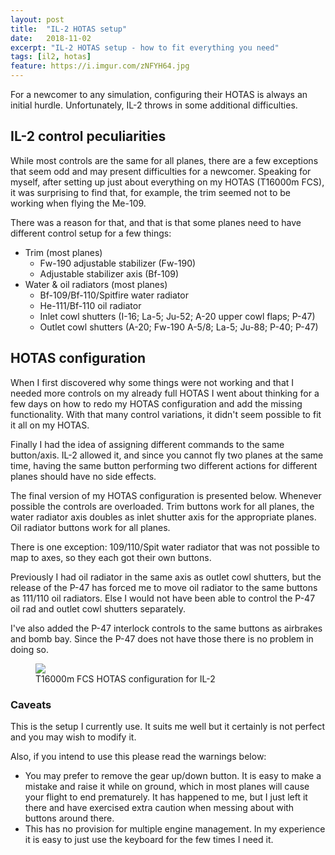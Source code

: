 ```yaml
---
layout: post
title:  "IL-2 HOTAS setup"
date:   2018-11-02
excerpt: "IL-2 HOTAS setup - how to fit everything you need"
tags: [il2, hotas]
feature: https://i.imgur.com/zNFYH64.jpg
---
```

For a newcomer to any simulation, configuring their HOTAS is always an initial hurdle. Unfortunately, IL-2 throws in some additional difficulties.

## IL-2 control peculiarities

While most controls are the same for all planes, there are a few exceptions that seem odd and may present difficulties for a newcomer. Speaking for myself, after setting up just about everything on my HOTAS (T16000m FCS), it was surprising to find that, for example, the trim seemed not to be working when flying the Me-109.

There was a reason for that, and that is that some planes need to have different control setup for a few things:

* Trim (most planes)
    * Fw-190 adjustable stabilizer (Fw-190)
    * Adjustable stabilizer axis (Bf-109)
* Water & oil radiators (most planes)
    * Bf-109/Bf-110/Spitfire water radiator
    * He-111/Bf-110 oil radiator
    * Inlet cowl shutters (I-16; La-5; Ju-52; A-20 upper cowl flaps; P-47)
    * Outlet cowl shutters (A-20; Fw-190 A-5/8; La-5; Ju-88; P-40; P-47)

## HOTAS configuration

When I first discovered why some things were not working and that I needed more controls on my already full HOTAS I went about thinking for a few days on how to redo my HOTAS configuration and add the missing functionality. With that many control variations, it didn't seem possible to fit it all on my HOTAS.

Finally I had the idea of assigning different commands to the same button/axis. IL-2 allowed it, and since you cannot fly two planes at the same time, having the same button performing two different actions for different planes should have no side effects.

The final version of my HOTAS configuration is presented below. Whenever possible the controls are overloaded. Trim buttons work for all planes, the water radiator axis doubles as inlet shutter axis for the appropriate planes. Oil radiator buttons work for all planes.

There is one exception: 109/110/Spit water radiator that was not possible to map to axes, so they each got their own buttons.

Previously I had oil radiator in the same axis as outlet cowl shutters, but the release of the P-47 has forced me to move oil radiator to the same buttons as 111/110 oil radiators. Else I would not have been able to control the P-47 oil rad and outlet cowl shutters separately.

I've also added the P-47 interlock controls to the same buttons as airbrakes and bomb bay. Since the P-47 does not have those there is no problem in doing so.

<figure class="">
    <a href="https://i.imgur.com/wVkrx2y.png"><img src="https://i.imgur.com/wVkrx2y.png"></a>
    <figcaption>T16000m FCS HOTAS configuration for IL-2</figcaption>
</figure>

### Caveats

This is the setup I currently use. It suits me well but it certainly is not perfect and you may wish to modify it.

Also, if you intend to use this please read the warnings below:
* You may prefer to remove the gear up/down button. It is easy to make a mistake and raise it while on ground, which in most planes will cause your flight to end prematurely. It has happened to me, but I just left it there and have exercised extra caution when messing about with buttons around there.
* This has no provision for multiple engine management. In my experience it is easy to just use the keyboard for the few times I need it.